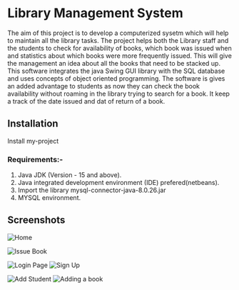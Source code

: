 
# Library Management System
The aim of this project is to develop a computerized sysetm which will help to maintain all the library tasks.
The project helps both the Library staff and the students to check for availability of books,
which book was issued when and statistics about which books were more frequently issued.
This will give the management an idea about all the books that need to be stacked up.
This software integrates the java Swing GUI library with the SQL database and uses concepts of 
object oriented programming. The software is gives an added advantage to students as now they can
check the book availability without roaming in the library trying to search for a book.
It keep a track of the date issued and dat of return of a book.

## Installation
Install my-project 
### Requirements:-
 1. Java JDK (Version - 15 and above).
 2. Java integrated development environment (IDE) prefered(netbeans).
 3. Import the library mysql-connector-java-8.0.26.jar
 4. MYSQL environment.

## Screenshots
![Home](https://user-images.githubusercontent.com/65457905/156272001-9a2f1bd1-49ff-4119-b6c3-24084f701ad3.png)

![Issue Book](https://user-images.githubusercontent.com/65457905/156272120-1329e3f0-ef7d-4840-b103-9a21ea98311e.png)

![Login Page](https://user-images.githubusercontent.com/65457905/156272402-da68e2df-68e4-482e-8666-61bef716ba1c.png) ![Sign Up](https://user-images.githubusercontent.com/65457905/156272405-5b0925e1-ccd0-48a9-9e02-4a50171c6a98.png)

![Add Student](https://user-images.githubusercontent.com/65457905/156272580-c7500609-9e70-4bac-b190-562e86995b95.png) ![Adding a book](https://user-images.githubusercontent.com/65457905/156272581-e0e124e0-8b22-4210-8e73-0ab646709d30.png)



